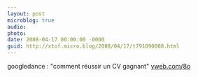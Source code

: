 ```yaml
---
layout: post
microblog: true
audio: 
photo: 
date: 2008-04-17 00:00:00 -0000
guid: http://xtof.micro.blog/2008/04/17/t791090008.html
---
```

googledance : "comment réussir un CV gagnant" [yweb.com/8o](http://yweb.com/8o)
